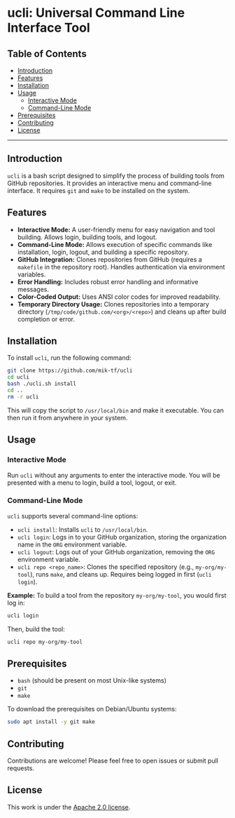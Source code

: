 <h1> ucli: Universal Command Line Interface Tool </h1>

<h2>Table of Contents</h2>

- [Introduction](#introduction)
- [Features](#features)
- [Installation](#installation)
- [Usage](#usage)
  - [Interactive Mode](#interactive-mode)
  - [Command-Line Mode](#command-line-mode)
- [Prerequisites](#prerequisites)
- [Contributing](#contributing)
- [License](#license)

---

## Introduction

`ucli` is a bash script designed to simplify the process of building tools from GitHub repositories. It provides an interactive menu and command-line interface. It requires `git` and `make` to be installed on the system.

## Features

* **Interactive Mode:** A user-friendly menu for easy navigation and tool building.  Allows login, building tools, and logout.
* **Command-Line Mode:** Allows execution of specific commands like installation, login, logout, and building a specific repository.
* **GitHub Integration:** Clones repositories from GitHub (requires a `makefile` in the repository root).  Handles authentication via environment variables.
* **Error Handling:** Includes robust error handling and informative messages.
* **Color-Coded Output:** Uses ANSI color codes for improved readability.
* **Temporary Directory Usage:**  Clones repositories into a temporary directory (`/tmp/code/github.com/<org>/<repo>`) and cleans up after build completion or error.


## Installation

To install `ucli`, run the following command:

```bash
git clone https://github.com/mik-tf/ucli
cd ucli
bash ./ucli.sh install
cd ..
rm -r ucli
```

This will copy the script to `/usr/local/bin` and make it executable. You can then run it from anywhere in your system.

## Usage

### Interactive Mode

Run `ucli` without any arguments to enter the interactive mode. You will be presented with a menu to login, build a tool, logout, or exit.


### Command-Line Mode

`ucli` supports several command-line options:

* `ucli install`: Installs `ucli` to `/usr/local/bin`.
* `ucli login`: Logs in to your GitHub organization, storing the organization name in the `ORG` environment variable.
* `ucli logout`: Logs out of your GitHub organization, removing the `ORG` environment variable.
* `ucli repo <repo_name>`: Clones the specified repository (e.g., `my-org/my-tool`), runs `make`, and cleans up. Requires being logged in first (`ucli login`).


**Example:** To build a tool from the repository `my-org/my-tool`, you would first log in:

```bash
ucli login
```

Then, build the tool:

```bash
ucli repo my-org/my-tool
```

## Prerequisites

*   `bash` (should be present on most Unix-like systems)
*   `git`
*   `make`

To download the prerequisites on Debian/Ubuntu systems:

```bash
sudo apt install -y git make
```


## Contributing

Contributions are welcome! Please feel free to open issues or submit pull requests.

## License

This work is under the [Apache 2.0 license](./LICENSE).
